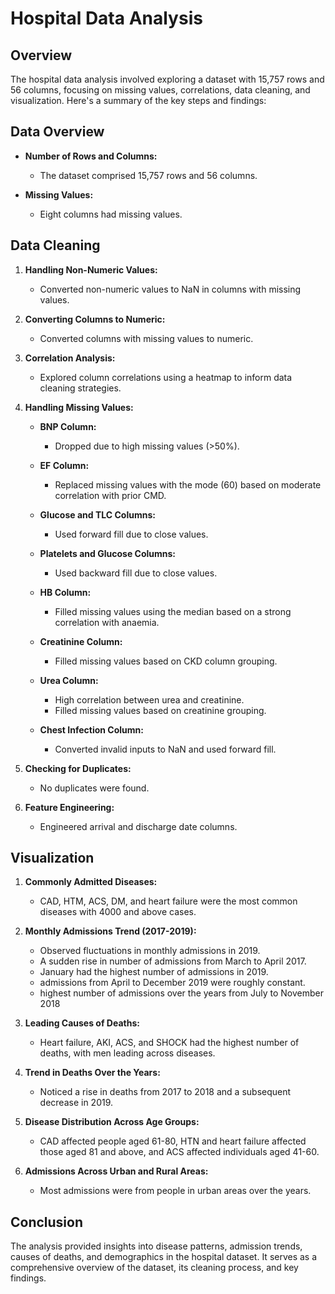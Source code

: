 # Hospital Data Analysis

## Overview

The hospital data analysis involved exploring a dataset with 15,757 rows and 56 columns, focusing on missing values, correlations, data cleaning, and visualization. Here's a summary of the key steps and findings:

## Data Overview

- **Number of Rows and Columns:**
  - The dataset comprised 15,757 rows and 56 columns.

- **Missing Values:**
  - Eight columns had missing values.

## Data Cleaning

1. **Handling Non-Numeric Values:**
   - Converted non-numeric values to NaN in columns with missing values.

2. **Converting Columns to Numeric:**
   - Converted columns with missing values to numeric.

3. **Correlation Analysis:**
   - Explored column correlations using a heatmap to inform data cleaning strategies.

4. **Handling Missing Values:**
   - **BNP Column:**
     - Dropped due to high missing values (>50%).

   - **EF Column:**
     - Replaced missing values with the mode (60) based on moderate correlation with prior CMD.

   - **Glucose and TLC Columns:**
     - Used forward fill due to close values.

   - **Platelets and Glucose Columns:**
     - Used backward fill due to close values.

   - **HB Column:**
     - Filled missing values using the median based on a strong correlation with anaemia.

   - **Creatinine Column:**
     - Filled missing values based on CKD column grouping.

   - **Urea Column:**
     - High correlation between urea and creatinine. 
     - Filled missing values based on creatinine grouping. 
   - **Chest Infection Column:**
     - Converted invalid inputs to NaN and used forward fill.

5. **Checking for Duplicates:**
   - No duplicates were found.

6. **Feature Engineering:**
   - Engineered arrival and discharge date columns.

## Visualization

1. **Commonly Admitted Diseases:**
   - CAD, HTM, ACS, DM, and heart failure were the most common diseases with 4000 and above cases.

2. **Monthly Admissions Trend (2017-2019):**
   - Observed fluctuations in monthly admissions in 2019.
   - A sudden rise in number of admissions from March to April 2017.
   - January had the highest number of admissions in 2019.
   - admissions from April to December 2019 were roughly constant. 
   - highest number of admissions over the years from July to November 2018 

3. **Leading Causes of Deaths:**
   - Heart failure, AKI, ACS, and SHOCK had the highest number of deaths, with men leading across diseases.

4. **Trend in Deaths Over the Years:**
   - Noticed a rise in deaths from 2017 to 2018 and a subsequent decrease in 2019.

5. **Disease Distribution Across Age Groups:**
   - CAD affected people aged 61-80, HTN and heart failure affected those aged 81 and above, and ACS affected individuals aged 41-60.

6. **Admissions Across Urban and Rural Areas:**
   - Most admissions were from people in urban areas over the years.

## Conclusion

The analysis provided insights into disease patterns, admission trends, causes of deaths, and demographics in the hospital dataset. It serves as a comprehensive overview of the dataset, its cleaning process, and key findings.
